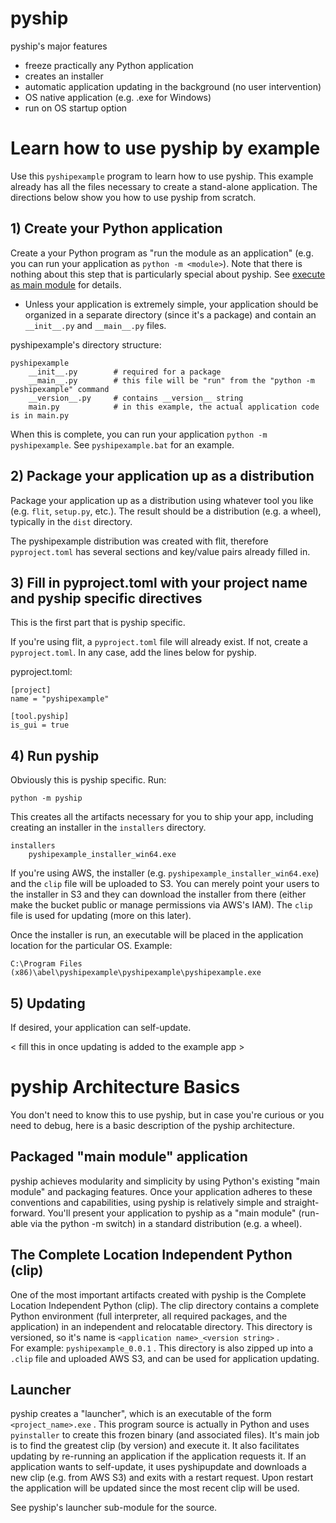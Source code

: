
# pyship

pyship's major features

* freeze practically any Python application
* creates an installer
* automatic application updating in the background (no user intervention)
* OS native application (e.g. .exe for Windows)
* run on OS startup option 

# Learn how to use pyship by example
 
Use this `pyshipexample` program to learn how to use pyship. This example already has all the files necessary to create a 
stand-alone application. The directions below show you how to use pyship from scratch. 

## 1) Create your Python application

Create a your Python program as "run the module as an application" (e.g. you can run your application as `python -m <module>`). 
Note that there is nothing about this step that is particularly special about pyship.  See 
[execute as main module](https://docs.python.org/3/using/cmdline.html#cmdoption-m) for details.

* Unless your application is extremely simple, your application should be organized in a separate directory (since it's a package) 
and contain an `__init__.py` and `__main__.py` files.

pyshipexample's directory structure:

```
pyshipexample
    __init__.py        # required for a package
    __main__.py        # this file will be "run" from the "python -m pyshipexample" command
    __version__.py     # contains __version__ string
    main.py            # in this example, the actual application code is in main.py
```

When this is complete, you can run your application `python -m pyshipexample`. See `pyshipexample.bat` for an example.
 
## 2) Package your application up as a distribution

Package your application up as a distribution using whatever tool you like (e.g. `flit`, `setup.py`, etc.). The result should be a 
distribution (e.g. a wheel), typically in the `dist` directory.

The pyshipexample distribution was created with flit, therefore `pyproject.toml` has several sections and key/value pairs already filled in.

## 3) Fill in pyproject.toml with your project name and pyship specific directives

This is the first part that is pyship specific.

If you're using flit, a `pyproject.toml` file will already exist.  If not, create a `pyproject.toml`.  In any case, add the lines below 
for pyship.

pyproject.toml:
```
[project]
name = "pyshipexample"

[tool.pyship]
is_gui = true
```

## 4) Run pyship

Obviously this is pyship specific.  Run:

```
python -m pyship
```

This creates all the artifacts necessary for you to ship your app, including creating an installer in the `installers` directory.

```
installers
    pyshipexample_installer_win64.exe
```

If you're using AWS, the installer (e.g. `pyshipexample_installer_win64.exe`) and the `clip` file will be uploaded to S3. You can 
merely point your users to the installer in S3 and they can download the installer from there (either make the bucket
public or manage permissions via AWS's IAM). The `clip` file is used for updating (more on this later).

Once the installer is run, an executable will be placed in the application location for the particular OS.  Example:

`C:\Program Files (x86)\abel\pyshipexample\pyshipexample\pyshipexample.exe`

## 5) Updating

If desired, your application can self-update.

< fill this in once updating is added to the example app >

# pyship Architecture Basics

You don't need to know this to use pyship, but in case you're curious or you need to debug, here is a basic description of the
pyship architecture.

## Packaged "main module" application

pyship achieves modularity and simplicity by using Python's existing "main module" and packaging features.  Once your application 
adheres to these conventions and capabilities, using pyship is relatively simple and straight-forward. You'll present your application
to pyship as a "main module" (run-able via the python -m switch) in a standard distribution (e.g. a wheel).

## The Complete Location Independent Python (clip)

One of the most important artifacts created with pyship is the Complete Location Independent Python (clip).  The clip directory
contains a complete Python environment (full interpreter, all required packages, and the application) in an independent and 
relocatable directory.  This directory is versioned, so it's name is `<application name>_<version string>` .  
For example: `pyshipexample_0.0.1` .  This directory is also zipped up into a `.clip` file and uploaded AWS S3, and can be used 
for application updating.

## Launcher

pyship creates a "launcher", which is an executable of the form `<project_name>.exe` .  This program source is actually
in Python and uses `pyinstaller` to create this frozen binary (and associated files).  It's main job is to find the 
greatest clip (by version) and execute it.  It also facilitates updating by re-running an application if the application 
requests it.  If an application wants to self-update, it uses pyshipupdate and downloads a new clip (e.g. from AWS S3) and 
exits with a restart request.  Upon restart the application will be updated since the most recent clip will be used. 

See pyship's launcher sub-module for the source.
